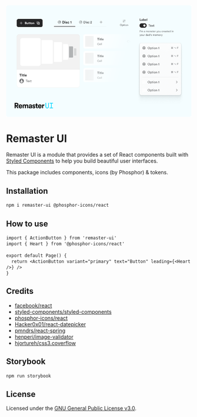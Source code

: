 ![remaster-ui.png](./meta/remaster-ui.png)

# Remaster UI

Remaster UI is a module that provides a set of React components built with [Styled Components](https://styled-components.com/) to help you build beautiful user interfaces.

This package includes components, icons (by Phosphor) & tokens.

## Installation

```bash
npm i remaster-ui @phosphor-icons/react
```

## How to use

```tsx
import { ActionButton } from 'remaster-ui'
import { Heart } from '@phosphor-icons/react'

export default Page() {
  return <ActionButton variant="primary" text="Button" leading={<Heart />} />
}
```

## Credits

- [facebook/react](https://github.com/facebook/react)
- [styled-components/styled-components](https://github.com/styled-components/styled-components)
- [phosphor-icons/react](https://github.com/phosphor-icons/react)
- [Hacker0x01/react-datepicker](https://github.com/Hacker0x01/react-datepicker)
- [pmndrs/react-spring](https://github.com/pmndrs/react-spring)
- [henperi/image-validator](https://github.com/henperi/image-validator)
- [hjortureh/css3.coverflow](https://github.com/hjortureh/css3.coverflow)

## Storybook

```bash
npm run storybook
```

## License

Licensed under the [GNU General Public License v3.0](./LICENSE).
